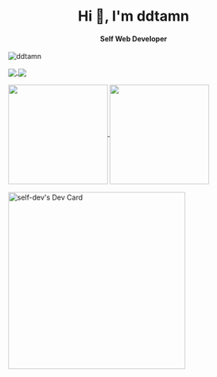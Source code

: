 <h1 align="center">Hi 👋, I'm ddtamn</h1>

<h4 align="center">Self Web Developer</h4>

<p align="left"> <img src="https://komarev.com/ghpvc/?username=ddtamn&label=Profile%20views&color=0e75b6&style=flat" alt="ddtamn" /> </p>

<div style="margin-bottom: 1rem;">
	<a href="https://github.com/anuraghazra/convoychat">
  <img align="center" src="https://github-readme-stats.vercel.app/api/pin/?username=anuraghazra&repo=convoychat" />
</a>

<a href="https://github.com/anuraghazra/convoychat">
  <img align="center" src="https://github-readme-stats.vercel.app/api/pin/?username=anuraghazra&repo=convoychat" />
</a>
</div>

<div style="margin-bottom: 1rem;">
	<a href="https://github.com/anuraghazra/github-readme-stats">
  <img height=200 align="center" src="https://github-readme-stats.vercel.app/api?username=ddtamn&show_icons=true&theme=transparent" />
</a>

<a href="https://github.com/anuraghazra/convoychat">
  <img height=200 align="center" src="https://github-readme-stats.vercel.app/api/top-langs?username=anuraghazra&layout=compact&langs_count=8&card_width=320" />
</a>
</div>



<a href="https://app.daily.dev/selfdev"><img src="https://api.daily.dev/devcards/v2/8HJKeL5zdrF9uStrjCS32.png?r=9nw&type=default" width="356" alt="self-dev's Dev Card"/></a>
